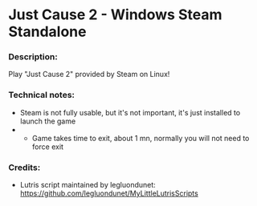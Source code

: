 # Just Cause 2 - Windows Steam Standalone

### Description:
Play "Just Cause 2" provided by Steam on Linux!
### Technical notes:
- Steam is not fully usable, but it's not important, it's just installed to launch the game
- - Game takes time to exit, about 1 mn, normally you will not need to force exit
### Credits:
- Lutris script maintained by legluondunet: https://github.com/legluondunet/MyLittleLutrisScripts
